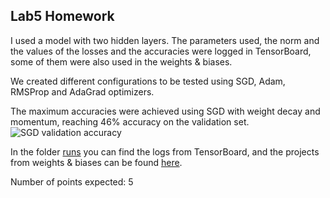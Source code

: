 ## Lab5 Homework

I used a model with two hidden layers. The parameters used, the norm and the values ​​of the losses and the accuracies were logged in TensorBoard, some of them were also used in the weights & biases.

We created different configurations to be tested using SGD, Adam, RMSProp and AdaGrad optimizers.

The maximum accuracies were achieved using SGD with weight decay and momentum, reaching 46% accuracy on the validation set.
![SGD validation accuracy](https://github.com/PopescuAndreiGeorge/Advanced-Topics-in-Neural-Networks-Template-2023/assets/79158769/64424194-770e-4810-830b-a696b6c93ce4)

In the folder [runs](https://github.com/PopescuAndreiGeorge/Advanced-Topics-in-Neural-Networks-Template-2023/tree/main/Lab05/Solution/Lab5Homework/runs) you can find the logs from TensorBoard, and the projects from weights & biases can be found [here](https://wandb.ai/advanced-topics-in-neural-networks/projects).

Number of points expected: 5
